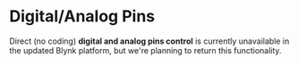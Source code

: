# Digital/Analog Pins



Direct \(no coding\) **digital and analog pins control** is currently unavailable in the updated Blynk platform, but we're planning to return this functionality.  


